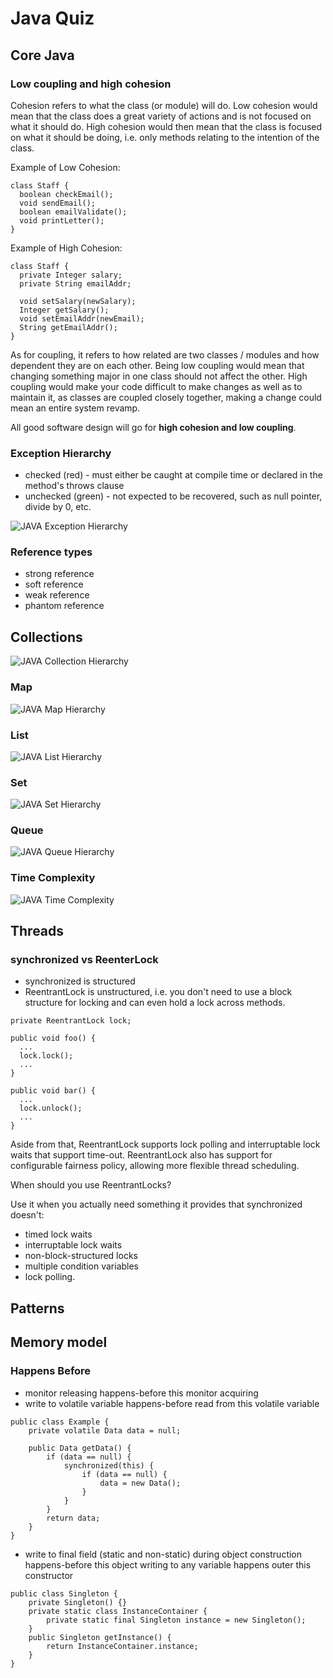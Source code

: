 # Java Quiz

## Core Java

### Low coupling and high cohesion

Cohesion refers to what the class (or module) will do.
Low cohesion would mean that the class does a great variety of actions and is not focused on what it should do.
High cohesion would then mean that the class is focused on what it should be doing, i.e. only methods relating to the intention of the class.

Example of Low Cohesion:

```
class Staff {
  boolean checkEmail();
  void sendEmail();
  boolean emailValidate();
  void printLetter();
}
```

Example of High Cohesion:

```
class Staff {
  private Integer salary;
  private String emailAddr;

  void setSalary(newSalary);
  Integer getSalary();
  void setEmailAddr(newEmail);
  String getEmailAddr();
}
```

As for coupling, it refers to how related are two classes / modules and how dependent they are on each other.
Being low coupling would mean that changing something major in one class should not affect the other.
High coupling would make your code difficult to make changes as well as to maintain it, as classes are coupled closely together, making a change could mean an entire system revamp.

All good software design will go for **high cohesion and low coupling**.

### Exception Hierarchy

* checked (red) - must either be caught at compile time or declared in the method's throws clause
* unchecked (green) - not expected to be recovered, such as null pointer, divide by 0, etc.

![JAVA Exception Hierarchy](img/java-exception-hierarchy.png "JAVA Exception Hierarchy")

### Reference types

* strong reference
* soft reference
* weak reference
* phantom reference
  
## Collections

![JAVA Collection Hierarchy](img/java-coll-hierarchy.png "JAVA Collection Hierarchy")

### Map

![JAVA Map Hierarchy](img/java-map-hierarchy.png "JAVA Map Hierarchy")

### List

![JAVA List Hierarchy](img/java-list-hierarchy.png "JAVA List Hierarchy")

### Set

![JAVA Set Hierarchy](img/java-set-hierarchy.png "JAVA Set Hierarchy")

### Queue

![JAVA Queue Hierarchy](img/java-queue-hierarchy.png "JAVA Queue Hierarchy")

### Time Complexity

![JAVA Time Complexity](img/java-coll-time-complexity.png "JAVA Time Complexity")

## Threads

### synchronized vs ReenterLock

* synchronized is structured
* ReentrantLock is unstructured, i.e. you don't need to use a block structure for locking and can even hold a lock across methods.

```
private ReentrantLock lock;

public void foo() {
  ...
  lock.lock();
  ...
}

public void bar() {
  ...
  lock.unlock();
  ...
}
```
Aside from that, ReentrantLock supports lock polling and interruptable lock waits that support time-out.
ReentrantLock also has support for configurable fairness policy, allowing more flexible thread scheduling.

When should you use ReentrantLocks?

Use it when you actually need something it provides that synchronized doesn't:
* timed lock waits
* interruptable lock waits
* non-block-structured locks
* multiple condition variables
* lock polling.

## Patterns

## Memory model

### Happens Before

* monitor releasing happens-before this monitor acquiring
* write to volatile variable happens-before read from this volatile variable
```
public class Example {
    private volatile Data data = null;

    public Data getData() {
        if (data == null) {
            synchronized(this) {
                if (data == null) {
                    data = new Data();
                }
            }
        }
        return data;
    }
}
``` 
* write to final field (static and non-static) during object construction happens-before this object writing to any variable happens outer this constructor
```
public class Singleton {    
    private Singleton() {}
    private static class InstanceContainer {
        private static final Singleton instance = new Singleton();
    }
    public Singleton getInstance() {
        return InstanceContainer.instance;
    }
}
```

